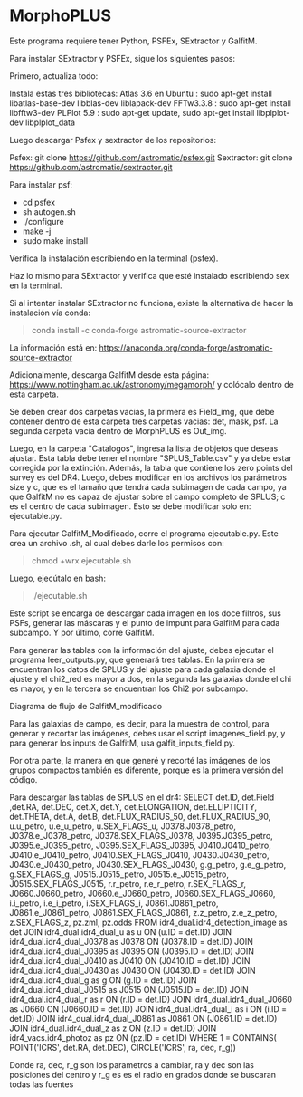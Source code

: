 # MorphoPLUS

Este programa requiere tener Python, PSFEx, SExtractor y GalfitM.

Para instalar SExtractor y PSFEx, sigue los siguientes pasos:

Primero, actualiza todo:

Instala estas tres bibliotecas:
Atlas 3.6 en Ubuntu : sudo apt-get install libatlas-base-dev libblas-dev liblapack-dev
FFTw3.3.8 : sudo apt-get install libfftw3-dev
PLPlot 5.9 : sudo apt-get update, sudo apt-get install libplplot-dev libplplot_data

Luego descargar Psfex y sextractor de los repositorios:

Psfex: git clone https://github.com/astromatic/psfex.git
Sextractor: git clone https://github.com/astromatic/sextractor.git 

Para instalar psf:

- cd psfex
- sh autogen.sh
- ./configure
- make -j
- sudo make install

Verifica la instalación escribiendo en la terminal (psfex).

Haz lo mismo para SExtractor y verifica que esté instalado escribiendo sex en la terminal.

Si al intentar instalar SExtractor no funciona, existe la alternativa de hacer la instalación vía conda:
> conda install -c conda-forge astromatic-source-extractor

La información está en: https://anaconda.org/conda-forge/astromatic-source-extractor

Adicionalmente, descarga GalfitM desde esta página: https://www.nottingham.ac.uk/astronomy/megamorph/ y colócalo dentro de esta carpeta.

Se deben crear dos carpetas vacias, la primera es Field_img, que debe contener dentro de esta carpeta tres carpetas vacias: det, mask, psf. La segunda carpeta  vacia dentro de MorphPLUS es Out_img.

Luego, en la carpeta "Catalogos", ingresa la lista de objetos que deseas ajustar. Esta tabla debe tener el nombre "SPLUS_Table.csv" y ya debe estar corregida por la extinción. Además, la tabla que contiene los zero points del survey es del DR4. Luego, debes modificar en los archivos los parámetros size y c, que es el tamaño que tendrá cada subimagen de cada campo, ya que GalfitM no es capaz de ajustar sobre el campo completo de SPLUS; c es el centro de cada subimagen. Esto se debe modificar solo en: ejecutable.py.

Para ejecutar GalfitM_Modificado, corre el programa ejecutable.py. Este crea un archivo .sh, al cual debes darle los permisos con:

> chmod +wrx ejecutable.sh

Luego, ejecútalo en bash:

> ./ejecutable.sh

Este script se encarga de descargar cada imagen en los doce filtros, sus PSFs, generar las máscaras y el punto de impunt para GalfitM para cada subcampo. Y por último, corre GalfitM.

Para generar las tablas con la información del ajuste, debes ejecutar el programa leer_outputs.py, que generará tres tablas. En la primera se encuentran los datos de SPLUS y del ajuste para cada galaxia donde el ajuste y el chi2_red es mayor a dos, en la segunda las galaxias donde el chi es mayor, y en la tercera se encuentran los Chi2 por subcampo.

Diagrama de flujo de GalfitM_modificado

Para las galaxias de campo, es decir, para la muestra de control, para generar y recortar las imágenes, debes usar el script imagenes_field.py, y para generar los inputs de GalfitM, usa galfit_inputs_field.py.

Por otra parte, la manera en que generé y recorté las imágenes de los grupos compactos también es diferente, porque es la primera versión del código.

Para descargar las tablas de SPLUS en el dr4: 
SELECT det.ID, det.Field ,det.RA, det.DEC, det.X, det.Y, det.ELONGATION, det.ELLIPTICITY, det.THETA, det.A, det.B, det.FLUX_RADIUS_50, det.FLUX_RADIUS_90, u.u_petro, u.e_u_petro, u.SEX_FLAGS_u, J0378.J0378_petro, J0378.e_J0378_petro, J0378.SEX_FLAGS_J0378, J0395.J0395_petro, J0395.e_J0395_petro, J0395.SEX_FLAGS_J0395, J0410.J0410_petro, J0410.e_J0410_petro, J0410.SEX_FLAGS_J0410, J0430.J0430_petro, J0430.e_J0430_petro, J0430.SEX_FLAGS_J0430, g.g_petro, g.e_g_petro, g.SEX_FLAGS_g, J0515.J0515_petro, J0515.e_J0515_petro, J0515.SEX_FLAGS_J0515, r.r_petro, r.e_r_petro, r.SEX_FLAGS_r, J0660.J0660_petro, J0660.e_J0660_petro, J0660.SEX_FLAGS_J0660, i.i_petro, i.e_i_petro, i.SEX_FLAGS_i, J0861.J0861_petro, J0861.e_J0861_petro, J0861.SEX_FLAGS_J0861, z.z_petro, z.e_z_petro, z.SEX_FLAGS_z, pz.zml, pz.odds FROM idr4_dual.idr4_detection_image as det JOIN idr4_dual.idr4_dual_u as u ON (u.ID = det.ID) JOIN idr4_dual.idr4_dual_J0378 as J0378 ON (J0378.ID = det.ID) JOIN idr4_dual.idr4_dual_J0395 as J0395 ON (J0395.ID = det.ID) JOIN idr4_dual.idr4_dual_J0410 as J0410 ON (J0410.ID = det.ID) JOIN idr4_dual.idr4_dual_J0430 as J0430 ON (J0430.ID = det.ID) JOIN idr4_dual.idr4_dual_g as g ON (g.ID = det.ID) JOIN idr4_dual.idr4_dual_J0515 as J0515 ON (J0515.ID = det.ID) JOIN idr4_dual.idr4_dual_r as r ON (r.ID = det.ID) JOIN idr4_dual.idr4_dual_J0660 as J0660 ON (J0660.ID = det.ID) JOIN idr4_dual.idr4_dual_i as i ON (i.ID = det.ID) JOIN idr4_dual.idr4_dual_J0861 as J0861 ON (J0861.ID = det.ID) JOIN idr4_dual.idr4_dual_z as z ON (z.ID = det.ID) JOIN idr4_vacs.idr4_photoz as pz ON (pz.ID = det.ID) WHERE 1 = CONTAINS( POINT('ICRS', det.RA, det.DEC), CIRCLE('ICRS', ra, dec, r_g))

Donde ra, dec, r_g son los parametros a cambiar, ra y dec son las posiciones del centro y r_g es es el radio en grados donde se buscaran todas las fuentes

